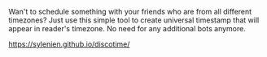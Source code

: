 Wan't to schedule something with your friends who are from all different timezones? Just use this simple tool to create universal timestamp that will appear in reader's timezone. No need for any additional bots anymore.

https://sylenien.github.io/discotime/
